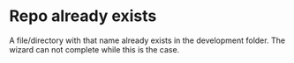 # Repo already exists

A file/directory with that name already exists in the development folder. The wizard can not complete while this is the case.


